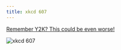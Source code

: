 ```yaml
---
title: xkcd 607
---
```

[Remember Y2K? This could be even worse!](https://xkcd.com/607/)

![xkcd 607](https://imgs.xkcd.com/comics/2038.png)
